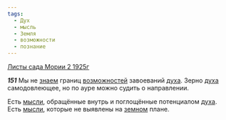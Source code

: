 ```yaml
---
tags:
  - Дух
  - мысль
  - Земля
  - возможности
  - познание
---
```


[Листы сада Мории 2 1925г](/agni/1925)

___151___
Мы не [знаем](/tag/#познание) границ [возможностей](/tag/#возможности) завоеваний [духа](/tag/#Дух). Зерно [духа](/tag/#Дух) самодовлеющее, но по ауре можно судить о направлении.   

Есть [мысли](/tag/#мысль), обращённые внутрь и поглощённые потенциалом [духа](/tag/#Дух). Есть [мысли](/tag/#мысль), которые не выявлены на [земном](/tag/#Земля) плане.   

